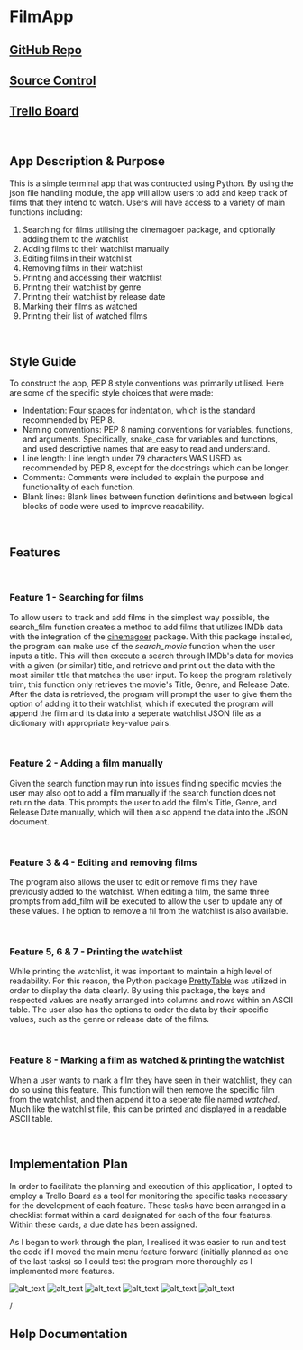 # **FilmApp**
## [GitHub Repo](https://github.com/shalforb/T1A3---Terminal-Application)
## [Source Control](https://github.com/shalforb/T1A3---Terminal-Application/commits/master)
## [Trello Board](https://trello.com/invite/b/TCKk92x8/ATTI3e965815939b6d437ced36e0051ec8e80CCD745E/filmapp)

<br>

## **App Description & Purpose**
This is a simple terminal app that was contructed using Python. By using the json file handling module, the app will allow users to add and keep track of films that they intend to watch. Users will have access to a variety of main functions including:
<ol>
<li>Searching for films utilising the cinemagoer package, and optionally adding them to the watchlist
<li>Adding films to their watchlist manually
<li>Editing films in their watchlist
<li>Removing films in their watchlist
<li>Printing and accessing their watchlist
<li>Printing their watchlist by genre
<li>Printing their watchlist by release date
<li>Marking their films as watched
<li>Printing their list of watched films
</ol>

<br>

## **Style Guide**
To construct the app, PEP 8 style conventions was primarily utilised. Here are some of the specific style choices that were made:
* Indentation: Four spaces for indentation, which is the standard recommended by PEP 8.
* Naming conventions: PEP 8 naming conventions for variables, functions, and arguments. Specifically, snake_case for variables and functions, and used descriptive names that are easy to read and understand.
* Line length: Line length under 79 characters WAS USED as recommended by PEP 8, except for the docstrings which can be longer.
* Comments: Comments were included to explain the purpose and functionality of each function.
* Blank lines: Blank lines between function definitions and between logical blocks of code were used to improve readability.

<br>

## **Features**

<br>

### Feature 1 - Searching for films
To allow users to track and add films in the simplest way possible, the search_film function creates a method to add films that utilizes IMDb data with the integration of the [cinemagoer](https://cinemagoer.github.io/) package. With this package installed, the program can make use of the *search_movie* function when the user inputs a title. This will then execute a search through IMDb's data for movies with a given (or similar) title, and retrieve and print out the data with the most similar title that matches the user input. To keep the program relatively trim, this function only retrieves the movie's Title, Genre, and Release Date. After the data is retrieved, the program will prompt the user to give them the option of adding it to their watchlist, which if executed the program will append the film and its data into a seperate watchlist JSON file as a dictionary with appropriate key-value pairs.

<br>

### Feature 2 - Adding a film manually
Given the search function may run into issues finding specific movies the user may also opt to add a film manually if the search function does not return the data. This prompts the user to add the film's Title, Genre, and Release Date manually, which will then also append the data into the JSON document.

<br>

### Feature 3 & 4 - Editing and removing films
The program also allows the user to edit or remove films they have previously added to the watchlist. When editing a film, the same three prompts from add_film will be executed to allow the user to update any of these values. The option to remove a fil from the watchlist is also available.

<br>

### Feature 5, 6 & 7 - Printing the watchlist
While printing the watchlist, it was important to maintain a high level of readability. For this reason, the Python package [PrettyTable](https://pypi.org/project/prettytable/) was utilized in order to display the data clearly. By using this package, the keys and respected values are neatly arranged into columns and rows within an ASCII table. The user also has the options to order the data by their specific values, such as the genre or release date of the films.

<br>

### Feature 8 - Marking a film as watched & printing the watchlist
When a user wants to mark a film they have seen in their watchlist, they can do so using this feature. This function will then remove the specific film from the watchlist, and then append it to a seperate file named *watched*. Much like the watchlist file, this can be printed and displayed in a readable ASCII table.

<br>

## **Implementation Plan**

In order to facilitate the planning and execution of this application, I opted to employ a Trello Board as a tool for monitoring the specific tasks necessary for the development of each feature. These tasks have been arranged in a checklist format within a card designated for each of the four features. Within these cards, a due date has been assigned. 

As I began to work through the plan, I realised it was easier to run and test the code if I moved the main menu feature forward (initially planned as one of the last tasks) so I could test the program more thoroughly as I implemented more features.
<br>

![alt_text](./docs/trello_1.png)
![alt_text](./docs/trello_2.png)
![alt_text](./docs/trello_3.png)
![alt_text](./docs/trello_4.png)
![alt_text](./docs/trello_5.png)
![alt_text](./docs/trello_6.png)

/
## **Help Documentation**



